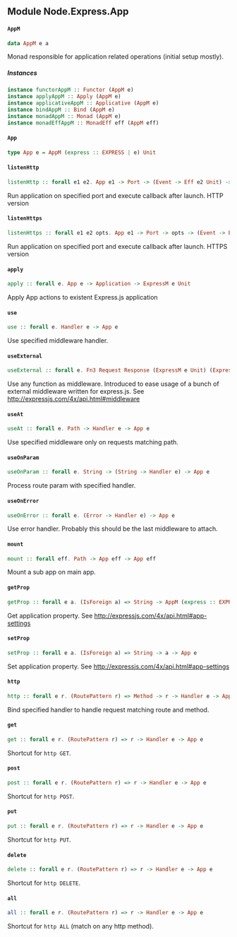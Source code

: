 ## Module Node.Express.App

#### `AppM`

``` purescript
data AppM e a
```

Monad responsible for application related operations (initial setup mostly).

##### Instances
``` purescript
instance functorAppM :: Functor (AppM e)
instance applyAppM :: Apply (AppM e)
instance applicativeAppM :: Applicative (AppM e)
instance bindAppM :: Bind (AppM e)
instance monadAppM :: Monad (AppM e)
instance monadEffAppM :: MonadEff eff (AppM eff)
```

#### `App`

``` purescript
type App e = AppM (express :: EXPRESS | e) Unit
```

#### `listenHttp`

``` purescript
listenHttp :: forall e1 e2. App e1 -> Port -> (Event -> Eff e2 Unit) -> ExpressM e1 Server
```

Run application on specified port and execute callback after launch.
HTTP version

#### `listenHttps`

``` purescript
listenHttps :: forall e1 e2 opts. App e1 -> Port -> opts -> (Event -> Eff e2 Unit) -> ExpressM e1 Server
```

Run application on specified port and execute callback after launch.
HTTPS version

#### `apply`

``` purescript
apply :: forall e. App e -> Application -> ExpressM e Unit
```

Apply App actions to existent Express.js application

#### `use`

``` purescript
use :: forall e. Handler e -> App e
```

Use specified middleware handler.

#### `useExternal`

``` purescript
useExternal :: forall e. Fn3 Request Response (ExpressM e Unit) (ExpressM e Unit) -> App e
```

Use any function as middleware.
Introduced to ease usage of a bunch of external
middleware written for express.js.
See http://expressjs.com/4x/api.html#middleware

#### `useAt`

``` purescript
useAt :: forall e. Path -> Handler e -> App e
```

Use specified middleware only on requests matching path.

#### `useOnParam`

``` purescript
useOnParam :: forall e. String -> (String -> Handler e) -> App e
```

Process route param with specified handler.

#### `useOnError`

``` purescript
useOnError :: forall e. (Error -> Handler e) -> App e
```

Use error handler. Probably this should be the last middleware to attach.

#### `mount`

``` purescript
mount :: forall eff. Path -> App eff -> App eff
```
Mount a sub app on main app.


#### `getProp`

``` purescript
getProp :: forall e a. (IsForeign a) => String -> AppM (express :: EXPRESS | e) (Maybe a)
```

Get application property.
See http://expressjs.com/4x/api.html#app-settings

#### `setProp`

``` purescript
setProp :: forall e a. (IsForeign a) => String -> a -> App e
```

Set application property.
See http://expressjs.com/4x/api.html#app-settings

#### `http`

``` purescript
http :: forall e r. (RoutePattern r) => Method -> r -> Handler e -> App e
```

Bind specified handler to handle request matching route and method.

#### `get`

``` purescript
get :: forall e r. (RoutePattern r) => r -> Handler e -> App e
```

Shortcut for `http GET`.

#### `post`

``` purescript
post :: forall e r. (RoutePattern r) => r -> Handler e -> App e
```

Shortcut for `http POST`.

#### `put`

``` purescript
put :: forall e r. (RoutePattern r) => r -> Handler e -> App e
```

Shortcut for `http PUT`.

#### `delete`

``` purescript
delete :: forall e r. (RoutePattern r) => r -> Handler e -> App e
```

Shortcut for `http DELETE`.

#### `all`

``` purescript
all :: forall e r. (RoutePattern r) => r -> Handler e -> App e
```

Shortcut for `http ALL` (match on any http method).


